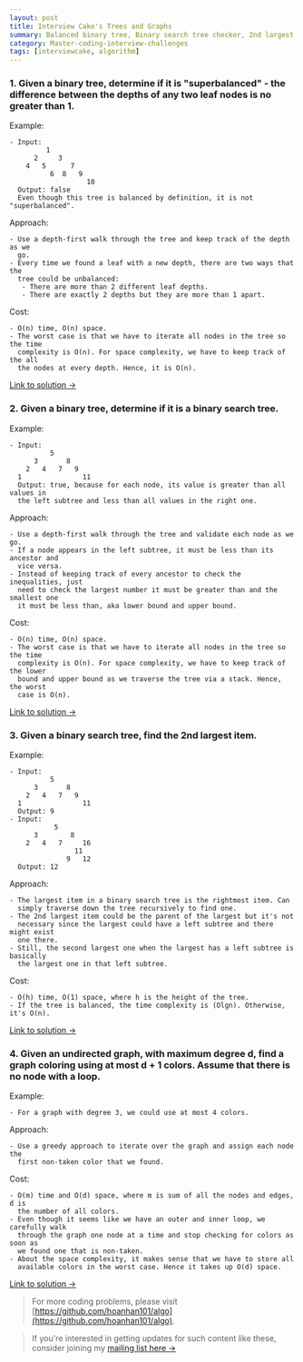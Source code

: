 ```yaml
---
layout: post
title: Interview Cake's Trees and Graphs
summary: Balanced binary tree, Binary search tree checker, 2nd largest item in a binary search tree, Graph coloring
category: Master-coding-interview-challenges
tags: [interviewcake, algorithm]
---
```


### 1. Given a binary tree, determine if it is "superbalanced" - the difference between the depths of any two leaf nodes is no greater than 1.

Example:
```
- Input:
         1
      2     3
    4   5      7
          6  8   9
                   10
  Output: false
  Even though this tree is balanced by definition, it is not "superbalanced".
```

Approach:
```
- Use a depth-first walk through the tree and keep track of the depth as we
  go.
- Every time we found a leaf with a new depth, there are two ways that the
  tree could be unbalanced:
   - There are more than 2 different leaf depths.
   - There are exactly 2 depths but they are more than 1 apart.
```

Cost:
```
- O(n) time, O(n) space.
- The worst case is that we have to iterate all nodes in the tree so the time
  complexity is O(n). For space complexity, we have to keep track of the all
  the nodes at every depth. Hence, it is O(n).
```

[Link to solution →](https://github.com/hoanhan101/algo/blob/master/interviewcake/balanced_binary_tree_test.go)

### 2. Given a binary tree, determine if it is a binary search tree.

Example:
```
- Input:
          5
      3       8
    2   4   7   9
  1               11
  Output: true, because for each node, its value is greater than all values in
  the left subtree and less than all values in the right one.
```

Approach:
```
- Use a depth-first walk through the tree and validate each node as we go.
- If a node appears in the left subtree, it must be less than its ancestor and
  vice versa.
- Instead of keeping track of every ancestor to check the inequalities, just
  need to check the largest number it must be greater than and the smallest one
  it must be less than, aka lower bound and upper bound.
```

Cost:
```
- O(n) time, O(n) space.
- The worst case is that we have to iterate all nodes in the tree so the time
  complexity is O(n). For space complexity, we have to keep track of the lower
  bound and upper bound as we traverse the tree via a stack. Hence, the worst
  case is O(n).
```

[Link to solution →](https://github.com/hoanhan101/algo/blob/master/interviewcake/binary_search_tree_test.go)

### 3. Given a binary search tree, find the 2nd largest item.

Example:
```
- Input:
          5
      3       8
    2   4   7   9
  1               11
  Output: 9
- Input:
           5
      3        8
    2   4   7     16
                11
              9   12
  Output: 12
```

Approach:
```
- The largest item in a binary search tree is the rightmost item. Can
  simply traverse down the tree recursively to find one.
- The 2nd largest item could be the parent of the largest but it's not
  necessary since the largest could have a left subtree and there might exist
  one there.
- Still, the second largest one when the largest has a left subtree is basically
  the largest one in that left subtree.
```

Cost:
```
- O(h) time, O(1) space, where h is the height of the tree.
- If the tree is balanced, the time complexity is (Olgn). Otherwise, it's O(n).
```

[Link to solution →](https://github.com/hoanhan101/algo/blob/master/interviewcake/2nd_largest_item_bst_test.go)


### 4. Given an undirected graph, with maximum degree d, find a graph coloring using at most d + 1 colors. Assume that there is no node with a loop.

Example:
```
- For a graph with degree 3, we could use at most 4 colors.
```

Approach:
```
- Use a greedy approach to iterate over the graph and assign each node the
  first non-taken color that we found.
```

Cost:
```
- O(m) time and O(d) space, where m is sum of all the nodes and edges, d is
  the number of all colors.
- Even though it seems like we have an outer and inner loop, we carefully walk
  through the graph one node at a time and stop checking for colors as soon as
  we found one that is non-taken.
- About the space complexity, it makes sense that we have to store all
  available colors in the worst case. Hence it takes up O(d) space.
```

[Link to solution →](https://github.com/hoanhan101/algo/blob/master/interviewcake/graph_coloring_test.go)

> For more coding problems, please visit
  [https://github.com/hoanhan101/algo](https://github.com/hoanhan101/algo).

> If you're interested in getting updates for such content like these, consider
  joining my [mailing list here →](https://tinyletter.com/hoanhan)
